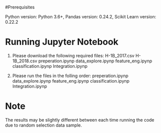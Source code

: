 #Prerequisites

Python version: Python 3.6+, Pandas version: 0.24.2, Scikit Learn version: 0.22.2

# Running Jupyter Notebook

1. Please download the following required files:
	H-1B_2017.csv
	H-1B_2018.csv
	preperation.ipynp
	data_explore.ipynp
	feature_eng.ipynp
	classification.ipynp
	Integration.ipynp

2. Please run the files in the folling order:
	preperation.ipynp
	data_explore.ipynp
	feature_eng.ipynp
	classification.ipynp
	Integration.ipynp

# Note

The results may be slightly different between each time running the code
due to random selection data sample.